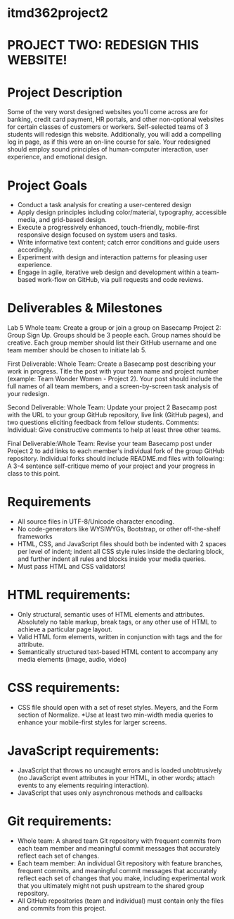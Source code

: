 # itmd362project2

# PROJECT TWO: REDESIGN THIS WEBSITE!

# Project Description
Some of the very worst designed websites you’ll come across are for banking, credit card payment, HR portals, and other non-optional websites for certain classes of customers or workers. Self-selected teams of 3 students will redesign this website. Additionally, you will add a compelling log in page, as if this were an on-line course for sale. Your redesigned should employ sound principles of human-computer interaction, user experience, and emotional design.

# Project Goals
* Conduct a task analysis for creating a user-centered design
* Apply design principles including color/material, typography, accessible media, and grid-based design.
* Execute a progressively enhanced, touch-friendly, mobile-first responsive design focused on system users and tasks.
* Write informative text content; catch error conditions and guide users accordingly.
* Experiment with design and interaction patterns for pleasing user experience.
* Engage in agile, iterative web design and development within a team-based work-flow on GitHub, via pull requests and code reviews.

# Deliverables & Milestones
Lab 5 Whole team: Create a group or join a group on Basecamp Project 2: Group Sign Up. Groups should be 3 people each. Group names should be creative. Each group member should list their GitHub username and one team member should be chosen to initiate lab 5.

First Deliverable: Whole Team: Create a Basecamp post describing your work in progress. Title the post with your team name and project number (example: Team Wonder Women - Project 2). Your post should include the full names of all team members, and a screen-by-screen task analysis of your redesign.

Second Deliverable: Whole Team: Update your project 2 Basecamp post with the URL to your group GitHub repository, live link (GitHub pages), and two questions eliciting feedback from fellow students.
Comments: Individual: Give constructive comments to help at least three other teams.

Final Deliverable:Whole Team: Revise your team Basecamp post under Project 2 to add links to each member's individual fork of the group GitHub repository. Individual forks should include README.md files with following:
A 3-4 sentence self-critique memo of your project and your progress in class to this point.

# Requirements
* All source files in UTF-8/Unicode character encoding.
* No code-generators like WYSIWYGs, Bootstrap, or other off-the-shelf frameworks
* HTML, CSS, and JavaScript files should both be indented with 2 spaces per level of indent; indent all CSS style rules inside the declaring block, and further indent all rules and blocks inside your media queries.
* Must pass HTML and CSS validators!
# HTML requirements:
* Only structural, semantic uses of HTML elements and attributes. Absolutely no table markup, break tags, or any other use of HTML to achieve a particular page layout.
* Valid HTML form elements, written in conjunction with <label> tags and the for attribute.
* Semantically structured text-based HTML content to accompany any media elements (image, audio, video)
# CSS requirements:
* CSS file should open with a set of reset styles. Meyers, and the Form section of Normalize.
*Use at least two min-width media queries to enhance your mobile-first styles for larger screens.
# JavaScript requirements:
* JavaScript that throws no uncaught errors and is loaded unobtrusively (no JavaScript event attributes in your HTML, in other words; attach events to any elements requiring interaction).
* JavaScript that uses only asynchronous methods and callbacks
# Git requirements:
* Whole team: A shared team Git repository with frequent commits from each team member and meaningful commit messages that accurately reflect each set of changes.
* Each team member: An individual Git repository with feature branches, frequent commits, and meaningful commit messages that accurately reflect each set of changes that you make, including experimental work that you ultimately might not push upstream to the shared group repository.
* All GitHub repositories (team and individual) must contain only the files and commits from this project.
